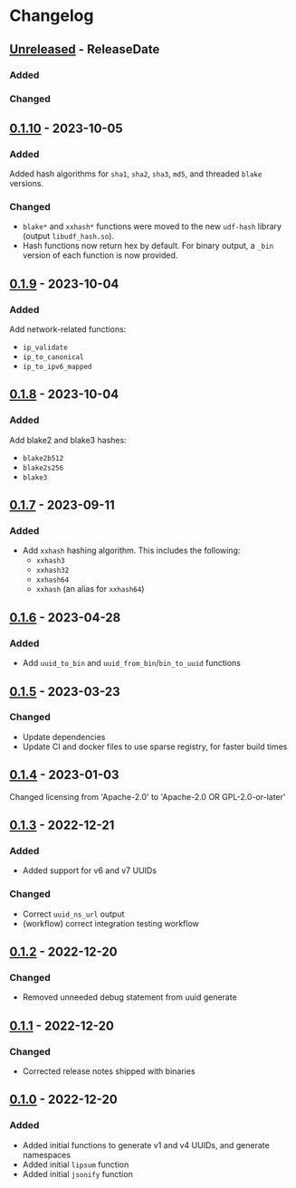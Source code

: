 # Changelog

<!-- next-header -->

## [Unreleased] - ReleaseDate

### Added

### Changed


## [0.1.10] - 2023-10-05

### Added

Added hash algorithms for `sha1`, `sha2`, `sha3`, `md5`, and threaded `blake`
versions.

### Changed

- `blake*` and `xxhash*` functions were moved to the new `udf-hash` library
  (output `libudf_hash.so`).
- Hash functions now return hex by default. For binary output, a `_bin`
  version of each function is now provided.


## [0.1.9] - 2023-10-04

### Added

Add network-related functions:

- `ip_validate`
- `ip_to_canonical`
- `ip_to_ipv6_mapped`


## [0.1.8] - 2023-10-04

### Added

Add blake2 and blake3 hashes:

- `blake2b512`
- `blake2s256`
- `blake3`

## [0.1.7] - 2023-09-11

### Added

- Add `xxhash` hashing algorithm. This includes the following:
  - `xxhash3`
  - `xxhash32`
  - `xxhash64`
  - `xxhash` (an alias for `xxhash64`)

## [0.1.6] - 2023-04-28

### Added

- Add `uuid_to_bin` and `uuid_from_bin`/`bin_to_uuid` functions


## [0.1.5] - 2023-03-23

### Changed

- Update dependencies
- Update CI and docker files to use sparse registry, for faster build times


## [0.1.4] - 2023-01-03

Changed licensing from 'Apache-2.0' to 'Apache-2.0 OR GPL-2.0-or-later'


## [0.1.3] - 2022-12-21

### Added

- Added support for v6 and v7 UUIDs

### Changed

- Correct `uuid_ns_url` output
- (workflow) correct integration testing workflow


## [0.1.2] - 2022-12-20

### Changed

- Removed unneeded debug statement from uuid generate


## [0.1.1] - 2022-12-20

### Changed

- Corrected release notes shipped with binaries


## [0.1.0] - 2022-12-20

### Added

- Added initial functions to generate v1 and v4 UUIDs, and generate namespaces
- Added initial `lipsum` function
- Added initial `jsonify` function

<!-- next-url -->

[Unreleased]: https://github.com/pluots/udf-suite/compare/v0.1.10...HEAD
[0.1.10]: https://github.com/pluots/udf-suite/compare/v0.1.9...v0.1.10
[0.1.9]: https://github.com/pluots/udf-suite/compare/v0.1.8...v0.1.9
[0.1.8]: https://github.com/pluots/udf-suite/compare/v0.1.7...v0.1.8
[0.1.7]: https://github.com/pluots/udf-suite/compare/v0.1.6...v0.1.7
[0.1.6]: https://github.com/pluots/udf-suite/compare/v0.1.5...v0.1.6
[0.1.5]: https://github.com/pluots/udf-suite/compare/v0.1.4...v0.1.5
[0.1.4]: https://github.com/pluots/udf-suite/compare/v0.1.3...v0.1.4
[0.1.3]: https://github.com/pluots/udf-suite/compare/v0.1.2...v0.1.3
[0.1.2]: https://github.com/pluots/udf-suite/compare/v0.1.1...v0.1.2
[0.1.1]: https://github.com/pluots/udf-suite/compare/v0.1.0...v0.1.1
[0.1.0]: https://github.com/pluots/udf-suite/releases/tag/v0.1.0
